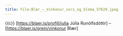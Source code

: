 ```yaml
---
title: File:Blær_–_Vinkonur_vors_og_blóma_57629.jpeg
---
```


{{c}} [https://blaer.is/profill/julia Júlía Runólfsdóttir] – [https://blaer.is/grein/vinkonur Blær]
